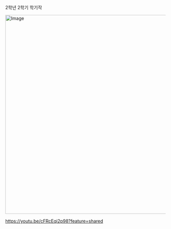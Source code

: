2학년 2학기 학기작

<img width="1190" height="624" alt="Image" src="https://github.com/user-attachments/assets/e95d1cda-be4d-471a-9453-4c09697e0f56" />

https://youtu.be/cFRcEqi2p98?feature=shared
